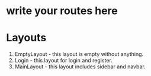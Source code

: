 # write your routes here


# Layouts

1. EmptyLayout - this layout is empty without anything.
1. Login - this layout for login and register.
2. MainLayout - this layout includes sidebar and navbar. 